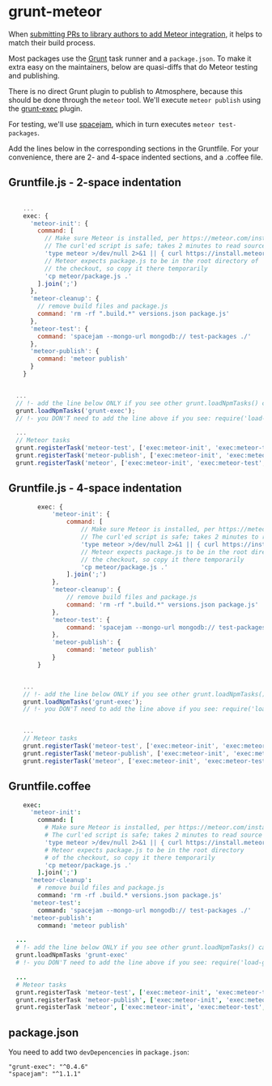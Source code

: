grunt-meteor
============

When [submitting PRs to library authors to add Meteor integration](https://github.com/raix/Meteor-community-discussions/issues/14),
it helps to match their build process.

Most packages use the [Grunt](gruntjs.com) task runner and a `package.json`. To make it extra easy on the maintainers, below
are quasi-diffs that do Meteor testing and publishing.

There is no direct Grunt plugin to publish to Atmosphere, because this should be done through the `meteor` tool. We'll execute `meteor publish` using the [grunt-exec](https://github.com/jharding/grunt-exec) plugin.

For testing, we'll use [spacejam](stackoverflow.com/questions/27209779/exit-meteor-tinytest-after-after-all-tests-have-been-completed), which in turn executes `meteor test-packages`.

Add the lines below in the corresponding sections in the Gruntfile. For your convenience, there are 2- and 4-space indented sections, and a .coffee file.

## Gruntfile.js - 2-space indentation

```js

    ...
    exec: {
      'meteor-init': {
        command: [
          // Make sure Meteor is installed, per https://meteor.com/install.
          // The curl'ed script is safe; takes 2 minutes to read source & check.
          'type meteor >/dev/null 2>&1 || { curl https://install.meteor.com/ | sh; }',
          // Meteor expects package.js to be in the root directory of
          // the checkout, so copy it there temporarily
          'cp meteor/package.js .'
        ].join(';')
      },
      'meteor-cleanup': {
        // remove build files and package.js
        command: 'rm -rf ".build.*" versions.json package.js'
      },
      'meteor-test': {
        command: 'spacejam --mongo-url mongodb:// test-packages ./'
      },
      'meteor-publish': {
        command: 'meteor publish'
      }
    }


  ...
  // !- add the line below ONLY if you see other grunt.loadNpmTasks() calls
  grunt.loadNpmTasks('grunt-exec');
  // !- you DON'T need to add the line above if you see: require('load-grunt-tasks')(grunt);

  ...
  // Meteor tasks
  grunt.registerTask('meteor-test', ['exec:meteor-init', 'exec:meteor-test', 'exec:meteor-cleanup']);
  grunt.registerTask('meteor-publish', ['exec:meteor-init', 'exec:meteor-publish', 'exec:meteor-cleanup']);
  grunt.registerTask('meteor', ['exec:meteor-init', 'exec:meteor-test', 'exec:meteor-publish', 'exec:meteor-cleanup']);
```

## Gruntfile.js - 4-space indentation

```js
        exec: {
            'meteor-init': {
                command: [
                    // Make sure Meteor is installed, per https://meteor.com/install.
                    // The curl'ed script is safe; takes 2 minutes to read source & check.
                    'type meteor >/dev/null 2>&1 || { curl https://install.meteor.com/ | sh; }',
                    // Meteor expects package.js to be in the root directory of
                    // the checkout, so copy it there temporarily
                    'cp meteor/package.js .'
                ].join(';')
            },
            'meteor-cleanup': {
                // remove build files and package.js
                command: 'rm -rf ".build.*" versions.json package.js'
            },
            'meteor-test': {
                command: 'spacejam --mongo-url mongodb:// test-packages ./'
            },
            'meteor-publish': {
                command: 'meteor publish'
            }
        }


    ...
    // !- add the line below ONLY if you see other grunt.loadNpmTasks() calls
    grunt.loadNpmTasks('grunt-exec');
    // !- you DON'T need to add the line above if you see: require('load-grunt-tasks')(grunt);


    ...
    // Meteor tasks
    grunt.registerTask('meteor-test', ['exec:meteor-init', 'exec:meteor-test', 'exec:meteor-cleanup']);
    grunt.registerTask('meteor-publish', ['exec:meteor-init', 'exec:meteor-publish', 'exec:meteor-cleanup']);
    grunt.registerTask('meteor', ['exec:meteor-init', 'exec:meteor-test', 'exec:meteor-publish', 'exec:meteor-cleanup']);

```

## Gruntfile.coffee

```coffee
    exec:
      'meteor-init':
        command: [
          # Make sure Meteor is installed, per https://meteor.com/install.
          # The curl'ed script is safe; takes 2 minutes to read source & check.
          'type meteor >/dev/null 2>&1 || { curl https://install.meteor.com/ | sh; }',
          # Meteor expects package.js to be in the root directory
          # of the checkout, so copy it there temporarily
          'cp meteor/package.js .'
        ].join(';')
      'meteor-cleanup':
        # remove build files and package.js
        command: 'rm -rf .build.* versions.json package.js'
      'meteor-test':
        command: 'spacejam --mongo-url mongodb:// test-packages ./'
      'meteor-publish':
        command: 'meteor publish'

  ...
  # !- add the line below ONLY if you see other grunt.loadNpmTasks() calls
  grunt.loadNpmTasks 'grunt-exec'
  # !- you DON'T need to add the line above if you see: require('load-grunt-tasks')(grunt);

  ...
  # Meteor tasks
  grunt.registerTask 'meteor-test', ['exec:meteor-init', 'exec:meteor-test', 'exec:meteor-cleanup']
  grunt.registerTask 'meteor-publish', ['exec:meteor-init', 'exec:meteor-publish', 'exec:meteor-cleanup']
  grunt.registerTask 'meteor', ['exec:meteor-init', 'exec:meteor-test', 'exec:meteor-publish', 'exec:meteor-cleanup']
```

## package.json

You need to add two `devDepencencies` in `package.json`:

    "grunt-exec": "^0.4.6"
    "spacejam": "^1.1.1"

